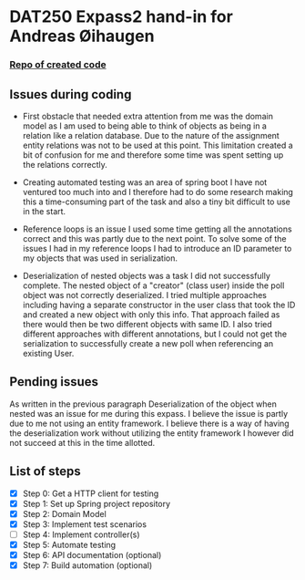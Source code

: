 # DAT250 Expass2 hand-in for Andreas Øihaugen

### [Repo of created code](https://github.com/h598970/DAT250_expass2)

## Issues during coding
- First obstacle that needed extra attention from me was the domain model as I am used to being able to think of objects
as being in a relation like a relation database. Due to the nature of the assignment entity relations was not to be
used at this point. This limitation created a bit of confusion for me and therefore some time was spent setting up the
relations correctly.
  

- Creating automated testing was an area of spring boot I have not ventured too much into and I therefore had to do some
research making this a time-consuming part of the task and also a tiny bit difficult to use in the start.
  

- Reference loops is an issue I used some time getting all the annotations correct and this was partly due to the next point.
To solve some of the issues I had in my reference loops I had to introduce an ID parameter to my objects that was used in
serialization.
  

- Deserialization of nested objects was a task I did not successfully complete. The nested object of a "creator" (class user)
inside the poll object was not correctly deserialized. I tried multiple approaches including having a separate 
constructor in the user class that took the ID and created a new object with only this info. That approach failed as there would then
be two different objects with same ID. I also tried different approaches with different annotations, but I could not get
the serialization to successfully create a new poll when referencing an existing User.


## Pending issues
As written in the previous paragraph Deserialization of the object when nested was an issue for me during this expass.
I believe the issue is partly due to me not using an entity framework. I believe there is a way of having the
deserialization work without utilizing the entity framework I however did not succeed at this in the time allotted.

## List of steps
- [X] Step 0: Get a HTTP client for testing
- [X] Step 1: Set up Spring project repository
- [X] Step 2: Domain Model
- [X] Step 3: Implement test scenarios
- [ ] Step 4: Implement controller(s)
- [X] Step 5: Automate testing
- [X] Step 6: API documentation (optional)
- [X] Step 7: Build automation (optional)
